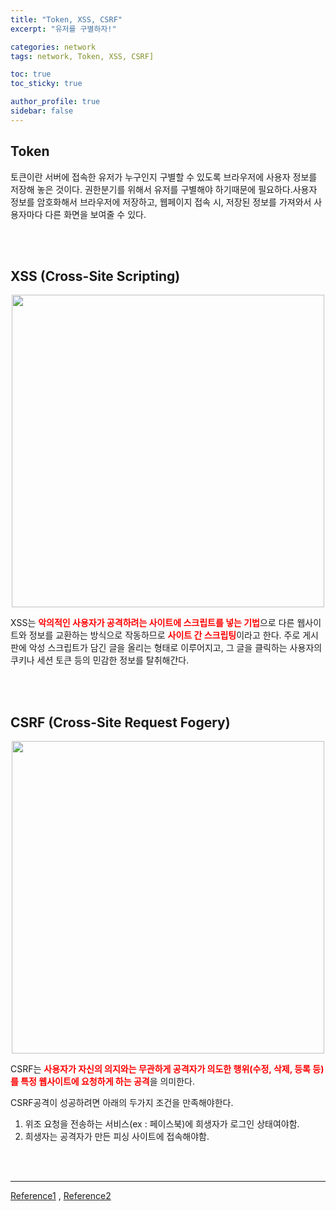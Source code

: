 ```yaml
---
title: "Token, XSS, CSRF"
excerpt: "유저를 구별하자!"

categories: network
tags: network, Token, XSS, CSRF]

toc: true
toc_sticky: true

author_profile: true
sidebar: false
---
```


## Token

토큰이란 서버에 접속한 유저가 누구인지 구별할 수 있도록 브라우저에 사용자 정보를 저장해 놓은 것이다. 권한분기를 위해서 유저를 구별해야 하기때문에 필요하다.사용자 정보를 암호화해서 브라우저에 저장하고, 웹페이지 접속 시, 저장된 정보를 가져와서 사용자마다 다른 화면을 보여줄 수 있다.

<br><br>

## XSS (Cross-Site Scripting)

<p align=center><img src="https://blog.kakaocdn.net/dn/A9Jd6/btqAtCjHGoU/3Bal6vUNOLs3hlVd3zAc2K/img.gif" width=500px/></p>

XSS는 <span style="color:red">**악의적인 사용자가 공격하려는 사이트에 스크립트를 넣는 기법**</span>으로 다른 웹사이트와 정보를 교환하는 방식으로 작동하므로 <span style="color:red">**사이트 간 스크립팅**</span>이라고 한다. 주로 게시판에 악성 스크립트가 담긴 글을 올리는 형태로 이루어지고, 그 글을 클릭하는 사용자의 쿠키나 세션 토큰 등의 민감한 정보를 탈취해간다.

<br><br>

## CSRF (Cross-Site Request Fogery)

<p align=center><img src="https://velog.velcdn.com/images/hyeun427/post/24631684-78ba-4555-b007-d34abdd01ce7/image.png" width=500px/></p>

CSRF는 <span style="color:red">**사용자가 자신의 의지와는 무관하게 공격자가 의도한 행위(수정, 삭제, 등록 등)를 특정 웹사이트에 요청하게 하는 공격**</span>을 의미한다.

CSRF공격이 성공하려면 아래의 두가지 조건을 만족해야한다.

1. 위조 요청을 전송하는 서비스(ex : 페이스북)에 희생자가 로그인 상태여야함.
2. 희생자는 공격자가 만든 피싱 사이트에 접속해야함.

<br>
<br>

---

[Reference1](https://lucete1230-cyberpolice.tistory.com/23) , [Reference2](https://program-developer.tistory.com/99)
